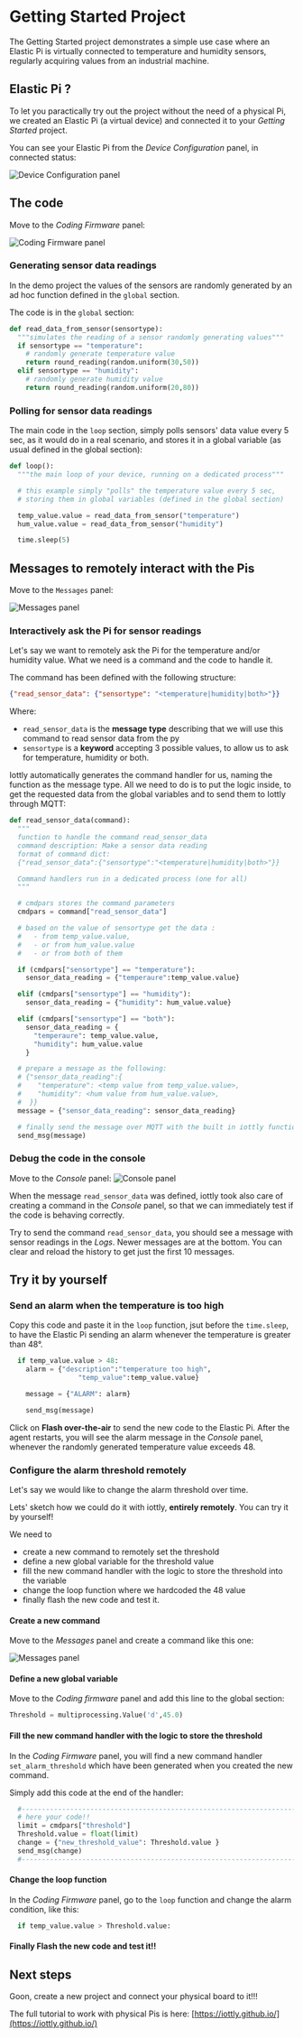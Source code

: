 # Getting Started Project

The Getting Started project demonstrates a simple use case where an Elastic Pi is virtually connected to temperature and humidity sensors, regularly acquiring values from an industrial machine.

## Elastic Pi ?

To let you paractically try out the project without the need of a physical Pi, we created an Elastic Pi (a virtual device) and connected it to your *Getting Started* project.

You can see your Elastic Pi from the *Device Configuration* panel, in connected status:

![Device Configuration panel](/images/elastic_pi_getting_started_device_conf.png)

## The code

Move to the *Coding Firmware* panel:

![Coding Firmware panel](/images/elastic_pi_getting_started_code.png)

### Generating sensor data readings

In the demo project the values of the sensors are randomly generated by an ad hoc function defined in the `global` section.

The code is in the `global` section:
```py
def read_data_from_sensor(sensortype):
  """simulates the reading of a sensor randomly generating values"""
  if sensortype == "temperature":
    # randomly generate temperature value
    return round_reading(random.uniform(30,50))   
  elif sensortype == "humidity":
    # randomly generate humidity value
    return round_reading(random.uniform(20,80))  
```

### Polling for sensor data readings

The main code in the `loop` section, simply polls sensors' data value every 5 sec, as it would do in a real scenario, and stores it in a global variable (as usual defined in the global section):
```py
def loop():
  """the main loop of your device, running on a dedicated process"""

  # this example simply "polls" the temperature value every 5 sec,
  # storing them in global variables (defined in the global section)

  temp_value.value = read_data_from_sensor("temperature")
  hum_value.value = read_data_from_sensor("humidity")

  time.sleep(5)
```

## Messages to remotely interact with the Pis

Move to the `Messages` panel:

![Messages panel](/images/elastic_pi_getting_started_Messages.png)

### Interactively ask the Pi for sensor readings

Let's say we want to remotely ask the Pi for the temperature and/or humidity value.
What we need is a command and the code to handle it.

The command has been defined with the following structure:
```json
{"read_sensor_data": {"sensortype": "<temperature|humidity|both>"}}
```
Where:
- `read_sensor_data` is the **message type** describing that we will use this command to read sensor data from the py
- `sensortype` is a **keyword** accepting 3 possible values, to allow us to ask for temperature, humidity or both.

Iottly automatically generates the command handler for us, naming the function as the message type. All we need to do is to put the logic inside, to get the requested data from the global variables and to send them to Iottly through MQTT:
```py
def read_sensor_data(command):
  """
  function to handle the command read_sensor_data
  command description: Make a sensor data reading
  format of command dict:
  {"read_sensor_data":{"sensortype":"<temperature|humidity|both>"}}

  Command handlers run in a dedicated process (one for all)  
  """

  # cmdpars stores the command parameters
  cmdpars = command["read_sensor_data"]

  # based on the value of sensortype get the data :
  #   - from temp_value.value,
  #   - or from hum_value.value
  #   - or from both of them

  if (cmdpars["sensortype"] == "temperature"):  
    sensor_data_reading = {"temperaure":temp_value.value}

  elif (cmdpars["sensortype"] == "humidity"):   
    sensor_data_reading = {"humidity": hum_value.value}

  elif (cmdpars["sensortype"] == "both"):
    sensor_data_reading = {
      "temperaure": temp_value.value,
      "humidity": hum_value.value
    }

  # prepare a message as the following:
  # {"sensor_data_reading":{
  #    "temperature": <temp value from temp_value.value>,
  #    "humidity": <hum value from hum_value.value>,
  #  }}      
  message = {"sensor_data_reading": sensor_data_reading}

  # finally send the message over MQTT with the built in iottly function    
  send_msg(message)
```

### Debug the code in the console

Move to the *Console* panel:
![Console panel](/images/elastic_pi_getting_started_Console.png)

When the message `read_sensor_data` was defined, iottly took also care of creating a command in the *Console* panel, so that we can immediately test if the code is behaving correctly.

Try to send the command `read_sensor_data`, you should see a message with sensor readings in the *Logs*.
Newer messages are at the bottom. You can clear and reload the history to get just the first 10 messages.

## Try it by yourself

### Send an alarm when the temperature is too high

Copy this code and paste it in the `loop` function, jsut before the `time.sleep`, to have the Elastic Pi sending an alarm whenever the temperature is greater than 48°.

```py
  if temp_value.value > 48:
    alarm = {"description":"temperature too high",
                 "temp_value":temp_value.value}

    message = {"ALARM": alarm}

    send_msg(message)    
```

Click on **Flash over-the-air** to send the new code to the Elastic Pi.
After the agent restarts, you will see the alarm message in the *Console* panel, whenever the randomly generated temperature value exceeds 48.

### Configure the alarm threshold remotely

Let's say we would like to change the alarm threshold over time.

Lets' sketch how we could do it with iottly, **entirely remotely**.
You can try it by yourself!

We need to
- create a new command to remotely set the threshold
- define a new global variable for the threshold value
- fill the new command handler with the logic to store the threshold into the variable
- change the loop function where we hardcoded the 48 value
- finally flash the new code and test it.

#### Create a new command

Move to the *Messages* panel and create a command like this one:

![Messages panel](/images/elastic_pi_getting_started_messages_threshold.png)

#### Define a new global variable

Move to the *Coding firmware* panel and add this line to the global section:

```py
Threshold = multiprocessing.Value('d',45.0)
```

#### Fill the new command handler with the logic to store the threshold

In the *Coding Firmware* panel, you will find a new command handler `set_alarm_threshold` which have been generated when you created the new command.

Simply add this code at the end of the handler:

```py
  #-----------------------------------------------------------------------------#
  # here your code!!
  limit = cmdpars["threshold"]
  Threshold.value = float(limit)
  change = {"new_threshold_value": Threshold.value }
  send_msg(change)
  #-----------------------------------------------------------------------------#
```

#### Change the loop function

In the *Coding Firmware* panel, go to the `loop` function and change the alarm condition, like this:

```py
  if temp_value.value > Threshold.value:
```

#### Finally Flash the new code and test it!!

## Next steps

Goon, create a new project and connect your physical board to it!!!

The full tutorial to work with physical Pis is here: [https://iottly.github.io/](https://iottly.github.io/)

